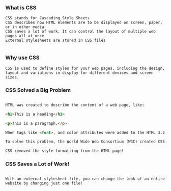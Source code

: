 ### What is CSS 
``` 
CSS stands for Cascading Style Sheets
CSS describes how HTML elements are to be displayed on screen, paper, or in other media
CSS saves a lot of work. It can control the layout of multiple web pages all at once
External stylesheets are stored in CSS files
  
```
### Why use CSS 
 ```
 CSS is used to define styles for your web pages, including the design, layout and variations in display for different devices and screen sizes.
```

### CSS Solved a Big Problem
```HTML was NEVER intended to contain tags for formatting a web page!

HTML was created to describe the content of a web page, like:

<h1>This is a heading</h1>

<p>This is a paragraph.</p>

When tags like <font>, and color attributes were added to the HTML 3.2 specification, it started a nightmare for web developers. Development of large websites, where fonts and color information were added to every single page, became a long and expensive process.

To solve this problem, the World Wide Web Consortium (W3C) created CSS.

CSS removed the style formatting from the HTML page! 
```
### CSS Saves a Lot of Work!
```The style definitions are normally saved in external .css files.

With an external stylesheet file, you can change the look of an entire website by changing just one file!
```

